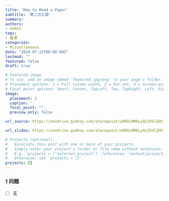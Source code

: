 ```yaml
---
title: 'How to Read a Paper'
subtitle: '第二次汇报'
summary: 
authors:
- admin
tags:
- 备课
categories:
- Miscellaneous
date: "2020-07-22T00:00:00Z"
lastmod: ""
featured: false
draft: true

# Featured image
# To use, add an image named `featured.jpg/png` to your page's folder.
# Placement options: 1 = Full column width, 2 = Out-set, 3 = Screen-width
# Focal point options: Smart, Center, TopLeft, Top, TopRight, Left, Right, BottomLeft, Bottom, BottomRight
image:
  placement: 2
  caption: ''
  focal_point: ""
  preview_only: false

url_source: https://onedrive.gimhoy.com/sharepoint/aHR0cHM6Ly9zZXVlZHVjbjEtbXkuc2hhcmVwb2ludC5jb20vOmI6L2cvcGVyc29uYWwvMjIwMjA0NjAxX3NldV9lZHVfY24vRVNabTRPOXRicnBFamxMVHl0OV9EYjhCRTBmSFlQRmdETVp5VmRhWU5zV2F2dz9lPXdnU0RjVQ==.mp3

url_slides: https://onedrive.gimhoy.com/sharepoint/aHR0cHM6Ly9zZXVlZHVjbjEtbXkuc2hhcmVwb2ludC5jb20vOmI6L2cvcGVyc29uYWwvMjIwMjA0NjAxX3NldV9lZHVfY24vRWVKY09rLWlGdUZDZ3NjdmpYNUczb2tCR2dNTE9fNWEyUWlGQjhJWDRnemRrdz9lPWRDTHFJaw==.mp3

# Projects (optional).
#   Associate this post with one or more of your projects.
#   Simply enter your project's folder or file name without extension.
#   E.g. `projects = ["internal-project"]` references `content/project/deep-learning/index.md`.
#   Otherwise, set `projects = []`.
projects: []
---
```

<!--more-->


### 1 问题

- [ ] 无






